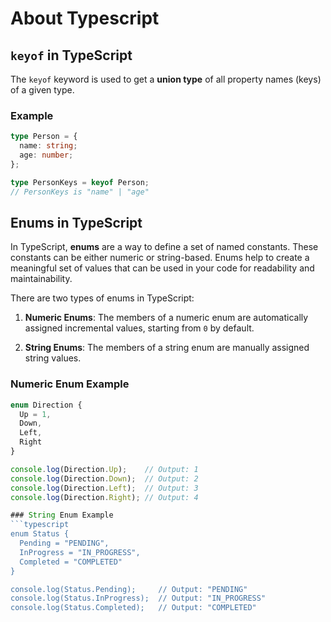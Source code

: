 # About Typescript
## `keyof` in TypeScript

The `keyof` keyword is used to get a **union type** of all property names (keys) of a given type.

### Example
```typescript
type Person = {
  name: string;
  age: number;
};

type PersonKeys = keyof Person;
// PersonKeys is "name" | "age"
```
## Enums in TypeScript

In TypeScript, **enums** are a way to define a set of named constants. These constants can be either numeric or string-based. Enums help to create a meaningful set of values that can be used in your code for readability and maintainability.

There are two types of enums in TypeScript:

1. **Numeric Enums**: The members of a numeric enum are automatically assigned incremental values, starting from `0` by default.

2. **String Enums**: The members of a string enum are manually assigned string values.

### Numeric Enum Example
```typescript
enum Direction {
  Up = 1,
  Down,
  Left,
  Right
}

console.log(Direction.Up);    // Output: 1
console.log(Direction.Down);  // Output: 2
console.log(Direction.Left);  // Output: 3
console.log(Direction.Right); // Output: 4

### String Enum Example
```typescript
enum Status {
  Pending = "PENDING",
  InProgress = "IN_PROGRESS",
  Completed = "COMPLETED"
}

console.log(Status.Pending);     // Output: "PENDING"
console.log(Status.InProgress);  // Output: "IN_PROGRESS"
console.log(Status.Completed);   // Output: "COMPLETED"


